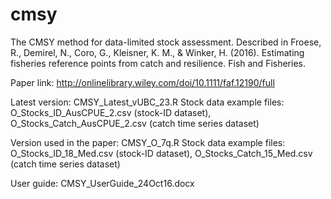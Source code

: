 # cmsy
The CMSY method for data-limited stock assessment. Described in Froese, R., Demirel, N., Coro, G., Kleisner, K. M., & Winker, H. (2016). Estimating fisheries reference points from catch and resilience. Fish and Fisheries.

Paper link: http://onlinelibrary.wiley.com/doi/10.1111/faf.12190/full 

Latest version: CMSY_Latest_vUBC_23.R
Stock data example files: O_Stocks_ID_AusCPUE_2.csv (stock-ID dataset), O_Stocks_Catch_AusCPUE_2.csv (catch time series dataset)

Version used in the paper: CMSY_O_7q.R
Stock data example files: O_Stocks_ID_18_Med.csv (stock-ID dataset), O_Stocks_Catch_15_Med.csv (catch time series dataset)

User guide: CMSY_UserGuide_24Oct16.docx

